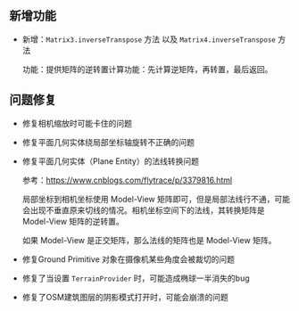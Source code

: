 ## 新增功能

- 新增：`Matrix3.inverseTranspose` 方法 以及 `Matrix4.inverseTranspose` 方法

    功能：提供矩阵的逆转置计算功能：先计算逆矩阵，再转置，最后返回。

## 问题修复

- 修复相机缩放时可能卡住的问题

- 修复平面几何实体绕局部坐标轴旋转不正确的问题

- 修复平面几何实体（Plane Entity）的法线转换问题

    参考：https://www.cnblogs.com/flytrace/p/3379816.html

    局部坐标到相机坐标使用 Model-View 矩阵即可，但是局部法线行不通，可能会出现不垂直原来切线的情况。相机坐标空间下的法线，其转换矩阵是 Model-View 矩阵的逆转置。

    如果 Model-View 是正交矩阵，那么法线的矩阵也是 Model-View 矩阵。

- 修复Ground Primitive 对象在摄像机某些角度会被裁切的问题

- 修复了当设置 `TerrainProvider` 时，可能造成椭球一半消失的bug

- 修复了OSM建筑图层的阴影模式打开时，可能会崩溃的问题